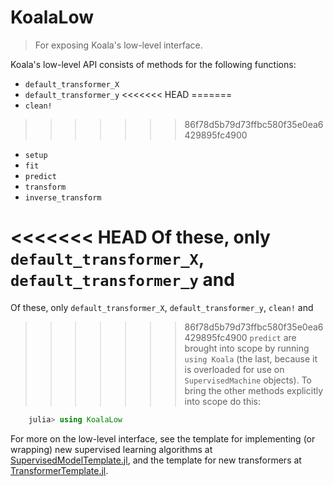 # KoalaLow

> For exposing Koala's low-level interface.

Koala's low-level API consists of methods for the following
functions: 

- `default_transformer_X`
- `default_transformer_y`
<<<<<<< HEAD
=======
- `clean!`
>>>>>>> 86f78d5b79d73ffbc580f35e0ea6429895fc4900
- `setup`
- `fit`
- `predict`
- `transform`
- `inverse_transform`

<<<<<<< HEAD
Of these, only `default_transformer_X`, `default_transformer_y` and
=======
Of these, only `default_transformer_X`, `default_transformer_y`, `clean!` and
>>>>>>> 86f78d5b79d73ffbc580f35e0ea6429895fc4900
`predict` are brought into scope by running `using Koala` (the last, because
it is overloaded for use on `SupervisedMachine` objects). To bring the
other methods explicitly into scope do this:

````julia
    julia> using KoalaLow
````

For more on the low-level interface, see the template for implementing
(or wrapping) new supervised learning algorithms at
[SupervisedModelTemplate.jl](src/SupervisedModelTemplate.jl), and the
template for new transformers at
[TransformerTemplate.jl](src/TransformerTemplate.jl).
